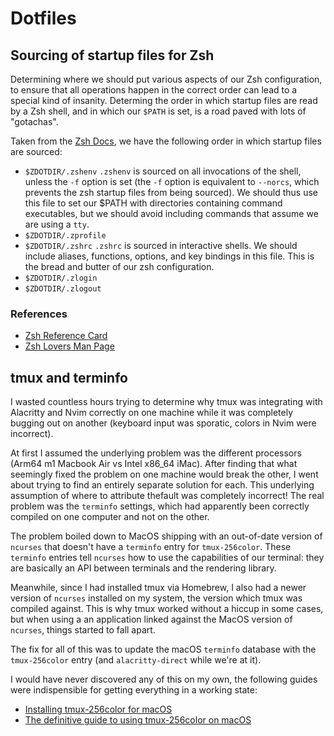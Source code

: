 # Dotfiles

## Sourcing of startup files for Zsh 
Determining where we should put various aspects of our Zsh configuration, to 
ensure that all operations happen in the correct order can lead to a special
kind of insanity. Determing the order in which startup files are read by a Zsh 
shell, and in which our `$PATH` is set, is a road paved with lots of "gotachas".

Taken from the [Zsh Docs](https://zsh.sourceforge.io/Intro/intro_3.html), we 
have the following order in which startup files are sourced:

- `$ZDOTDIR/.zshenv`
`.zshenv` is sourced on all invocations of the shell, unless the `-f` option is
set (the `-f` option is equivalent to `--norcs`, which prevents the zsh startup
files from being sourced). We should thus use this file to set our $PATH with
directories containing command executables, but we should avoid including 
commands that assume we are using a `tty`.
- `$ZDOTDIR/.zprofile`
- `$ZDOTDIR/.zshrc`
`.zshrc` is sourced in interactive shells. We should include aliases, functions,
options, and key bindings in this file. This is the bread and butter of our zsh
configuration.
- `$ZDOTDIR/.zlogin`
- `$ZDOTDIR/.zlogout`

### References
- [Zsh Reference Card](https://www.bash2zsh.com/zsh_refcard/refcard.pdf)
- [Zsh Lovers Man Page](https://grml.org/zsh/zsh-lovers.html)



## tmux and terminfo
I wasted countless hours trying to determine why tmux was integrating with 
Alacritty and Nvim correctly on one machine while it was completely bugging out
on another (keyboard input was sporatic, colors in Nvim were incorrect). 

At first I assumed the underlying problem was the different processors (Arm64 m1
Macbook Air vs Intel x86_64 iMac). After finding that what seemingly fixed the
problem on one machine would break the other, I went about trying to find an 
entirely separate solution for each. This underlying assumption of where to 
attribute thefault was completely incorrect! The real problem was the `terminfo` 
settings, which had apparently been correctly compiled on one computer and not 
on the other.

The problem boiled down to MacOS shipping with an out-of-date version of `ncurses`
that doesn't have a `terminfo` entry for `tmux-256color`. These `terminfo` entries
tell `ncurses` how to use the capabilities of our terminal: they are basically 
an API between terminals and the rendering library.

Meanwhile, since I had installed tmux via Homebrew, I also had a newer version
of `ncurses` installed on my system, the version which tmux was compiled against.
This is why tmux worked without a hiccup in some cases, but when using a an 
application linked against the MacOS version of `ncurses`, things started to fall
apart.

The fix for all of this was to update the macOS `terminfo` database with the
`tmux-256color` entry (and `alacritty-direct` while we're at it). 

I would have never discovered any of this on my own, the following guides were
indispensible for getting everything in a working state:

- [Installing tmux-256color for macOS](https://gist.github.com/bbqtd/a4ac060d6f6b9ea6fe3aabe735aa9d95) 
- [The definitive guide to using tmux-256color on
macOS](https://gpanders.com/blog/the-definitive-guide-to-using-tmux-256color-on-macos/)
